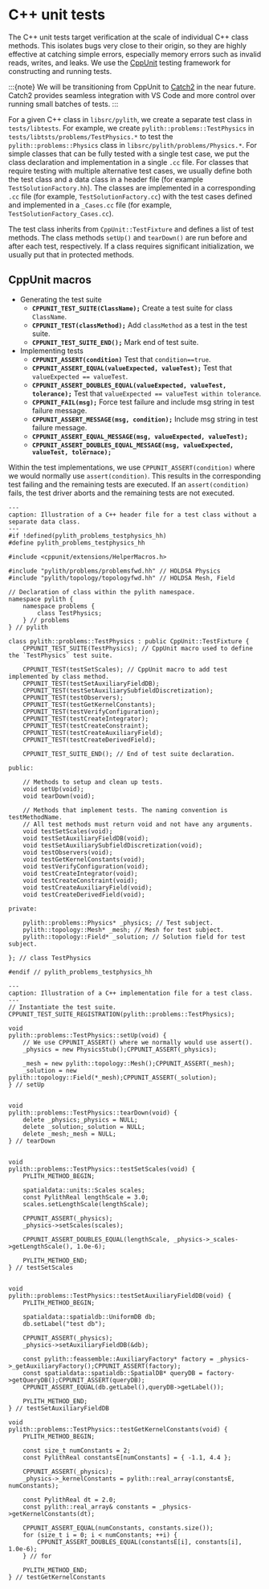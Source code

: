 # C++ unit tests

The C++ unit tests target verification at the scale of individual C++ class methods.
This isolates bugs very close to their origin, so they are highly effective at catching simple errors, especially memory errors such as invalid reads, writes, and leaks.
We use the [CppUnit](https://www.freedesktop.org/wiki/Software/cppunit/) testing framework for constructing and running tests.

:::{note}
We will be transitioning from CppUnit to [Catch2](https://github.com/catchorg/Catch2) in the near future.
Catch2 provides seamless integration with VS Code and more control over running small batches of tests.
:::

For a given C++ class in `libsrc/pylith`, we create a separate test class in `tests/libtests`.
For example, we create `pylith::problems::TestPhysics` in `tests/libtsts/problems/TestPhysics.*` to test the `pylith::problems::Physics` class in `libsrc/pylith/problems/Physics.*`.
For simple classes that can be fully tested with a single test case, we put the class declaration and implementation in a single `.cc` file.
For classes that require testing with multiple alternative test cases, we usually define both the test class and a data class in a header file (for example `TestSolutionFactory.hh`).
The classes are implemented in a corresponding `.cc` file (for example, `TestSolutionFactory.cc`) with the test cases defined and implemented in a `_Cases.cc` file (for example, `TestSolutionFactory_Cases.cc`).

The test class inherits from `CppUnit::TestFixture` and defines a list of test methods.
The class methods `setUp()` and `tearDown()` are run before and after each test, respectively.
If a class requires significant initialization, we usually put that in protected methods.

## CppUnit macros

* Generating the test suite
  * **`CPPUNIT_TEST_SUITE(ClassName);`** Create a test suite for class `ClassName`.
  * **`CPPUNIT_TEST(classMethod);`** Add `classMethod` as a test in the test suite.
  * **`CPPUNIT_TEST_SUITE_END();`** Mark end of test suite.
* Implementing tests
  * **`CPPUNIT_ASSERT(condition)`** Test that `condition==true`.
  * **`CPPUNIT_ASSERT_EQUAL(valueExpected, valueTest);`** Test that `valueExpected == valueTest`.
  * **`CPPUNIT_ASSERT_DOUBLES_EQUAL(valueExpected, valueTest, tolerance);`** Test that `valueExpected == valueTest within tolerance`.
  * **`CPPUNIT_FAIL(msg);`** Force test failure and include msg string in test failure message.
  * **`CPPUNIT_ASSERT_MESSAGE(msg, condition);`** Include msg string in test failure message.
  * **`CPPUNIT_ASSERT_EQUAL_MESSAGE(msg, valueExpected, valueTest);`**
  * **`CPPUNIT_ASSERT_DOUBLES_EQUAL_MESSAGE(msg, valueExpected, valueTest, tolernace);`**

Within the test implementations, we use `CPPUNIT_ASSERT(condition)` where we would normally use `assert(condition)`.
This results in the corresponding test failing and the remaining tests are executed.
If an `assert(condition)` fails, the test driver aborts and the remaining tests are not executed.

```{code-block} c++
---
caption: Illustration of a C++ header file for a test class without a separate data class.
---
#if !defined(pylith_problems_testphysics_hh)
#define pylith_problems_testphysics_hh

#include <cppunit/extensions/HelperMacros.h>

#include "pylith/problems/problemsfwd.hh" // HOLDSA Physics
#include "pylith/topology/topologyfwd.hh" // HOLDSA Mesh, Field

// Declaration of class within the pylith namespace.
namespace pylith {
    namespace problems {
        class TestPhysics;
    } // problems
} // pylith

class pylith::problems::TestPhysics : public CppUnit::TestFixture {
    CPPUNIT_TEST_SUITE(TestPhysics); // CppUnit macro used to define the `TestPhysics` test suite.

    CPPUNIT_TEST(testSetScales); // CppUnit macro to add test implemented by class method.
    CPPUNIT_TEST(testSetAuxiliaryFieldDB);
    CPPUNIT_TEST(testSetAuxiliarySubfieldDiscretization);
    CPPUNIT_TEST(testObservers);
    CPPUNIT_TEST(testGetKernelConstants);
    CPPUNIT_TEST(testVerifyConfiguration);
    CPPUNIT_TEST(testCreateIntegrator);
    CPPUNIT_TEST(testCreateConstraint);
    CPPUNIT_TEST(testCreateAuxiliaryField);
    CPPUNIT_TEST(testCreateDerivedField);

    CPPUNIT_TEST_SUITE_END(); // End of test suite declaration.

public:

    // Methods to setup and clean up tests.
    void setUp(void);
    void tearDown(void);

    // Methods that implement tests. The naming convention is testMethodName.
    // All test methods must return void and not have any arguments.
    void testSetScales(void);
    void testSetAuxiliaryFieldDB(void);
    void testSetAuxiliarySubfieldDiscretization(void);
    void testObservers(void);
    void testGetKernelConstants(void);
    void testVerifyConfiguration(void);
    void testCreateIntegrator(void);
    void testCreateConstraint(void);
    void testCreateAuxiliaryField(void);
    void testCreateDerivedField(void);

private:

    pylith::problems::Physics* _physics; // Test subject.
    pylith::topology::Mesh* _mesh; // Mesh for test subject.
    pylith::topology::Field* _solution; // Solution field for test subject.

}; // class TestPhysics

#endif // pylith_problems_testphysics_hh
```

```{code-block} c++
---
caption: Illustration of a C++ implementation file for a test class.
---
// Instantiate the test suite.
CPPUNIT_TEST_SUITE_REGISTRATION(pylith::problems::TestPhysics);

void
pylith::problems::TestPhysics::setUp(void) {
    // We use CPPUNIT_ASSERT() where we normally would use assert().
    _physics = new PhysicsStub();CPPUNIT_ASSERT(_physics);

    _mesh = new pylith::topology::Mesh();CPPUNIT_ASSERT(_mesh);
    _solution = new pylith::topology::Field(*_mesh);CPPUNIT_ASSERT(_solution);
} // setUp


void
pylith::problems::TestPhysics::tearDown(void) {
    delete _physics;_physics = NULL;
    delete _solution;_solution = NULL;
    delete _mesh;_mesh = NULL;
} // tearDown


void
pylith::problems::TestPhysics::testSetScales(void) {
    PYLITH_METHOD_BEGIN;

    spatialdata::units::Scales scales;
    const PylithReal lengthScale = 3.0;
    scales.setLengthScale(lengthScale);

    CPPUNIT_ASSERT(_physics);
    _physics->setScales(scales);

    CPPUNIT_ASSERT_DOUBLES_EQUAL(lengthScale, _physics->_scales->getLengthScale(), 1.0e-6);

    PYLITH_METHOD_END;
} // testSetScales


void
pylith::problems::TestPhysics::testSetAuxiliaryFieldDB(void) {
    PYLITH_METHOD_BEGIN;

    spatialdata::spatialdb::UniformDB db;
    db.setLabel("test db");

    CPPUNIT_ASSERT(_physics);
    _physics->setAuxiliaryFieldDB(&db);

    const pylith::feassemble::AuxiliaryFactory* factory = _physics->_getAuxiliaryFactory();CPPUNIT_ASSERT(factory);
    const spatialdata::spatialdb::SpatialDB* queryDB = factory->getQueryDB();CPPUNIT_ASSERT(queryDB);
    CPPUNIT_ASSERT_EQUAL(db.getLabel(),queryDB->getLabel());

    PYLITH_METHOD_END;
} // testSetAuxiliaryFieldDB

void
pylith::problems::TestPhysics::testGetKernelConstants(void) {
    PYLITH_METHOD_BEGIN;

    const size_t numConstants = 2;
    const PylithReal constantsE[numConstants] = { -1.1, 4.4 };

    CPPUNIT_ASSERT(_physics);
    _physics->_kernelConstants = pylith::real_array(constantsE, numConstants);

    const PylithReal dt = 2.0;
    const pylith::real_array& constants = _physics->getKernelConstants(dt);

    CPPUNIT_ASSERT_EQUAL(numConstants, constants.size());
    for (size_t i = 0; i < numConstants; ++i) {
        CPPUNIT_ASSERT_DOUBLES_EQUAL(constantsE[i], constants[i], 1.0e-6);
    } // for

    PYLITH_METHOD_END;
} // testGetKernelConstants

```

